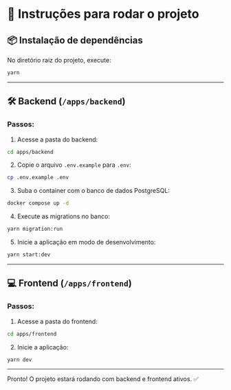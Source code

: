 # 🚀 Instruções para rodar o projeto

## 📦 Instalação de dependências

No diretório raiz do projeto, execute:

```bash
yarn
```

---

## 🛠 Backend (`/apps/backend`)

### Passos:

1. Acesse a pasta do backend:

```bash
cd apps/backend
```

2. Copie o arquivo `.env.example` para `.env`:

```bash
cp .env.example .env
```

3. Suba o container com o banco de dados PostgreSQL:

```bash
docker compose up -d
```

4. Execute as migrations no banco:

```bash
yarn migration:run
```

5. Inicie a aplicação em modo de desenvolvimento:

```bash
yarn start:dev
```

---

## 💻 Frontend (`/apps/frontend`)

### Passos:

1. Acesse a pasta do frontend:

```bash
cd apps/frontend
```

2. Inicie a aplicação:

```bash
yarn dev
```

---

Pronto! O projeto estará rodando com backend e frontend ativos. ✅

